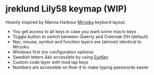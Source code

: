 # jreklund Lily58 keymap (WIP)

Heavily inspired by Manna Harbour [Miryoku][0] keybord layout.

* You get access to all keys in case you want some macro keys
* Toggle button to switch between Qwerty and Colemak-DH (default)
* Nav, mouse, symbol and function layers are (almost) identical to Miryoku
* Windows first (no configuration options)
* Swedish letters åäö accessible by using [EurKey][1]
* Custom code layer with mod tap keys
* Numbers are accessible on Row 4 to make typing passwords easier

[0]: https://github.com/manna-harbour/miryoku
[1]: https://eurkey.steffen.bruentjen.eu
